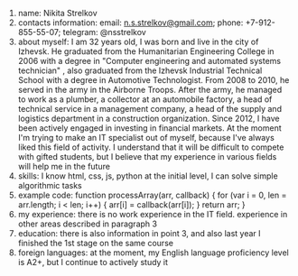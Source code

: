 1. name: Nikita Strelkov
2. contacts information: email: n.s.strelkov@gmail.com; phone: +7-912-855-55-07; telegram: @nsstrelkov
3. about myself: I am 32 years old, I was born and live in the city of Izhevsk. He graduated from the Humanitarian Engineering College in 2006 with a degree in "Computer engineering and automated systems technician" , also graduated from the Izhevsk Industrial Technical School with a degree in Automotive Technologist. From 2008 to 2010, he served in the army in the Airborne Troops. After the army, he managed to work as a plumber, a collector at an automobile factory, a head of technical service in a management company, a head of the supply and logistics department in a construction organization. Since 2012, I have been actively engaged in investing in financial markets. At the moment I'm trying to make an IT specialist out of myself, because I've always liked this field of activity. I understand that it will be difficult to compete with gifted students, but I believe that my experience in various fields will help me in the future
4. skills: I know html, css, js, python at the initial level, I can solve simple algorithmic tasks
5. example code: 
    function processArray(arr, callback) {
        for (var i = 0, len = arr.length; i < len; i++) {
        arr[i] = callback(arr[i]);
    }
        return arr;
}
6. my experience: there is no work experience in the IT field. experience in other areas described in paragraph 3
7. education: there is also information in point 3, and also last year I finished the 1st stage on the same course
8. foreign languages: at the moment, my English language proficiency level is A2+, but I continue to actively study it